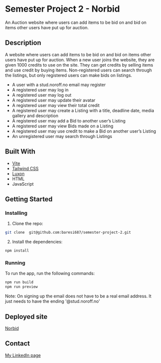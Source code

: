 # Semester Project 2 - Norbid

An Auction website where users can add items to be bid on and bid on items other users have put up for auction.

## Description

A website where users can add items to be bid on and bid on items other users have put up for auction.
When a new user joins the website, they are given 1000 credits to use on the site. They can get credits by selling items and use credit by buying items. Non-registered users can search through the listings, but only registered users can make bids on listings.


- A user with a stud.noroff.no email may register
- A registered user may log in
- A registered user may log out
- A registered user may update their avatar
- A registered user may view their total credit
- A registered user may create a Listing with a title, deadline date, media gallery and description
- A registered user may add a Bid to another user’s Listing
- A registered user may view Bids made on a Listing
- A registered user may use credit to make a Bid on another user’s Listing
- An unregistered user may search through Listings


## Built With

- [Vite](https://vitejs.dev/)
- [Tailwind CSS](https://tailwindcss.com/)
- [Luxon](https://moment.github.io/luxon/#/)
- HTML
- JavaScript

## Getting Started

### Installing

1. Clone the repo:

```bash
git clone  git@github.com:baresi687/semester-project-2.git
```

2. Install the dependencies:

```
npm install
```

### Running

To run the app, run the following commands:

```bash
npm run build
npm run preview
```

Note: On signing up the email does not have to be a real email address. It just needs to have the ending '@stud.noroff.no'


## Deployed site

[Norbid](https://www.placeholder.com/)

## Contact

[My LinkedIn page](https://www.linkedin.com/in/hreinn-gylfason-b9a48521a/)


